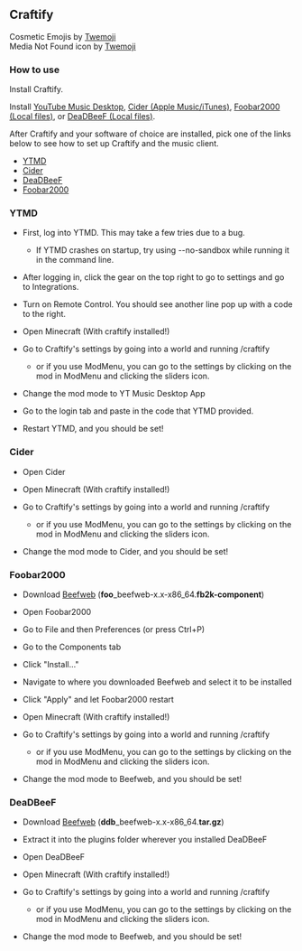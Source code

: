 ## Craftify

Cosmetic Emojis by [Twemoji](https://twemoji.twitter.com/)
<br>
Media Not Found icon by [Twemoji](https://twemoji.twitter.com/)

### How to use

Install Craftify.

Install [YouTube Music Desktop](https://ytmdesktop.app/), [Cider (Apple Music/iTunes)](https://cider.sh/), [Foobar2000 (Local files)](https://www.foobar2000.org/), or [DeaDBeeF (Local files)](https://deadbeef.sourceforge.io/).

After Craftify and your software of choice are installed, pick one of the links below to see how to set up Craftify and the music client.

- [YTMD](#ytmd)  
- [Cider](#cider)  
- [DeaDBeeF](#deadbeef)  
- [Foobar2000](#foobar2000)  

### YTMD

- First, log into YTMD. This may take a few tries due to a bug.
  - If YTMD crashes on startup, try using --no-sandbox while running it in the command line.

- After logging in, click the gear on the top right to go to settings and go to Integrations.

- Turn on Remote Control. You should see another line pop up with a code to the right.

- Open Minecraft (With craftify installed!)

- Go to Craftify's settings by going into a world and running /craftify
  - or if you use ModMenu, you can go to the settings by clicking on the mod in ModMenu and clicking the sliders icon.

- Change the mod mode to YT Music Desktop App

- Go to the login tab and paste in the code that YTMD provided.

- Restart YTMD, and you should be set!

### Cider

- Open Cider

- Open Minecraft (With craftify installed!)

- Go to Craftify's settings by going into a world and running /craftify
  - or if you use ModMenu, you can go to the settings by clicking on the mod in ModMenu and clicking the sliders icon.

- Change the mod mode to Cider, and you should be set!

### Foobar2000

- Download [Beefweb](https://github.com/hyperblast/beefweb/releases/latest) (__foo__\_beefweb-x.x-x86_64.__fb2k-component__)

- Open Foobar2000

- Go to File and then Preferences (or press Ctrl+P)

- Go to the Components tab

- Click "Install..."

- Navigate to where you downloaded Beefweb and select it to be installed

- Click "Apply" and let Foobar2000 restart

- Open Minecraft (With craftify installed!)

- Go to Craftify's settings by going into a world and running /craftify
  - or if you use ModMenu, you can go to the settings by clicking on the mod in ModMenu and clicking the sliders icon.

- Change the mod mode to Beefweb, and you should be set!

### DeaDBeeF

- Download [Beefweb](https://github.com/hyperblast/beefweb/releases/latest) (__ddb__\_beefweb-x.x-x86_64.__tar.gz__)

- Extract it into the plugins folder wherever you installed DeaDBeeF

- Open DeaDBeeF

- Open Minecraft (With craftify installed!)

- Go to Craftify's settings by going into a world and running /craftify
  - or if you use ModMenu, you can go to the settings by clicking on the mod in ModMenu and clicking the sliders icon.

- Change the mod mode to Beefweb, and you should be set!
